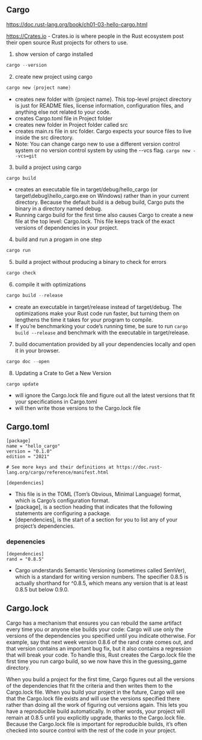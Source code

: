 ## Cargo 
https://doc.rust-lang.org/book/ch01-03-hello-cargo.html




https://Crates.io - Crates.io is where people in the Rust ecosystem post their open source Rust projects for others to use.

1. show version of cargo installed
```rust
cargo --version
```

2. create new project using cargo
```rust
cargo new {project name}
```
 - creates new folder with {project name}. This top-level project directory is just for README files, license information, configuration files, and anything else not related to your code.
 - creates Cargo.toml file in Project folder
 - creates new folder in Project folder called src
 - creates main.rs file in src folder. Cargo expects your source files to live inside the src directory.
 - Note: You can change cargo new to use a different version control system or no version control system by using the --vcs flag. ```cargo new --vcs=git ```

3. build a project using cargo
```rust
cargo build
```
 - creates an executable file in target/debug/hello_cargo (or target\debug\hello_cargo.exe on Windows) rather than in your current directory. Because the default build is a debug build, Cargo puts the binary in a directory named debug. 
 - Running cargo build for the first time also causes Cargo to create a new file at the top level: Cargo.lock. This file keeps track of the exact versions of dependencies in your project. 

4. build and run a progam in one step
```rust
cargo run
```
5. build a project without producing a binary to check for errors 
```rust
cargo check
```
6. compile it with optimizations
```rust
cargo build --release
```
 - create an executable in target/release instead of target/debug. The optimizations make your Rust code run faster, but turning them on lengthens the time it takes for your program to compile.
 - If you’re benchmarking your code’s running time, be sure to run ```cargo build --release``` and benchmark with the executable in target/release.

7. build documentation provided by all your dependencies locally and open it in your browser. 
```rust
cargo doc --open
```

8. Updating a Crate to Get a New Version
```
cargo update
```
 - will ignore the Cargo.lock file and figure out all the latest versions that fit your specifications in Cargo.toml
 - will then write those versions to the Cargo.lock file
 

## Cargo.toml
```
[package]
name = "hello_cargo"
version = "0.1.0"
edition = "2021"

# See more keys and their definitions at https://doc.rust-lang.org/cargo/reference/manifest.html

[dependencies]
```
 - This file is in the TOML (Tom’s Obvious, Minimal Language) format, which is Cargo’s configuration format.
 - [package], is a section heading that indicates that the following statements are configuring a package.
 - [dependencies], is the start of a section for you to list any of your project’s dependencies.

 ### depenencies
 ```
[dependencies]
rand = "0.8.5"
```
  -  Cargo understands Semantic Versioning (sometimes called SemVer), which is a standard for writing version numbers. The specifier 0.8.5 is actually shorthand for ^0.8.5, which means any version that is at least 0.8.5 but below 0.9.0.

## Cargo.lock 
Cargo has a mechanism that ensures you can rebuild the same artifact every time you or anyone else builds your code: Cargo will use only the versions of the dependencies you specified until you indicate otherwise. For example, say that next week version 0.8.6 of the rand crate comes out, and that version contains an important bug fix, but it also contains a regression that will break your code. To handle this, Rust creates the Cargo.lock file the first time you run cargo build, so we now have this in the guessing_game directory.

When you build a project for the first time, Cargo figures out all the versions of the dependencies that fit the criteria and then writes them to the Cargo.lock file. When you build your project in the future, Cargo will see that the Cargo.lock file exists and will use the versions specified there rather than doing all the work of figuring out versions again. This lets you have a reproducible build automatically. In other words, your project will remain at 0.8.5 until you explicitly upgrade, thanks to the Cargo.lock file. Because the Cargo.lock file is important for reproducible builds, it’s often checked into source control with the rest of the code in your project.



